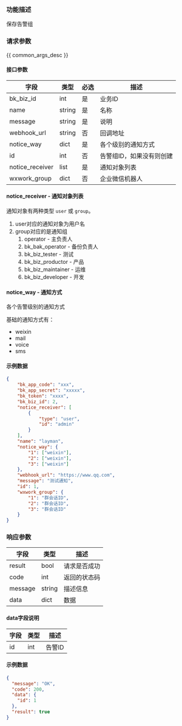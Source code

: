 ### 功能描述

保存告警组

### 请求参数

{{ common_args_desc }}

#### 接口参数

| 字段            | 类型   | 必选 | 描述                     |
| --------------- | ------ | ---- | ------------------------ |
| bk_biz_id       | int    | 是   | 业务ID                   |
| name            | string | 是   | 名称                     |
| message         | string | 是   | 说明                     |
| webhook_url     | string | 否   | 回调地址                 |
| notice_way      | dict   | 是   | 各个级别的通知方式       |
| id              | int    | 否   | 告警组ID，如果没有则创建 |
| notice_receiver | list   | 是   | 通知对象列表             |
| wxwork_group | dict | 否 | 企业微信机器人 |

#### notice_receiver - 通知对象列表

通知对象有两种类型 `user` 或 `group`。

1. user对应的通知对象为用户名
2. group对应的是通知组
   1. operator - 主负责人
   2. bk_bak_operator - 备份负责人
   3. bk_biz_tester - 测试
   4. bk_biz_productor - 产品
   5. bk_biz_maintainer - 运维
   6. bk_biz_developer - 开发

#### notice_way - 通知方式

各个告警级别的通知方式

基础的通知方式有：

* weixin
* mail
* voice
* sms

#### 示例数据

```json
{
    "bk_app_code": "xxx",
    "bk_app_secret": "xxxxx",
    "bk_token": "xxxx",
    "bk_biz_id": 2,
    "notice_receiver": [
        {
            "type": "user",
            "id": "admin"
        }
    ],
    "name": "layman",
    "notice_way": {
        "1": ["weixin"],
        "2": ["weixin"],
        "3": ["weixin"]
    },
    "webhook_url": "https://www.qq.com",
    "message": "测试通知",
    "id": 1,
    "wxwork_group": {
        "1": "群会话ID",
        "2": "群会话ID",
        "3": "群会话ID"
    }
}
```

### 响应参数

| 字段    | 类型   | 描述         |
| ------- | ------ | ------------ |
| result  | bool   | 请求是否成功 |
| code    | int    | 返回的状态码 |
| message | string | 描述信息     |
| data    | dict   | 数据         |

#### data字段说明

| 字段            | 类型   | 描述               |
| --------------- | ------ | ------------------ |
| id              | int    | 告警ID             |

#### 示例数据

```json
{
  "message": "OK",
  "code": 200,
  "data": {
    "id": 1
  },
  "result": true
}
```
